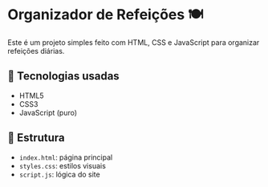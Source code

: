 # Organizador de Refeições 🍽️

Este é um projeto simples feito com HTML, CSS e JavaScript para organizar refeições diárias.

## 🚀 Tecnologias usadas

- HTML5
- CSS3
- JavaScript (puro)

## 📂 Estrutura

- `index.html`: página principal
- `styles.css`: estilos visuais
- `script.js`: lógica do site
